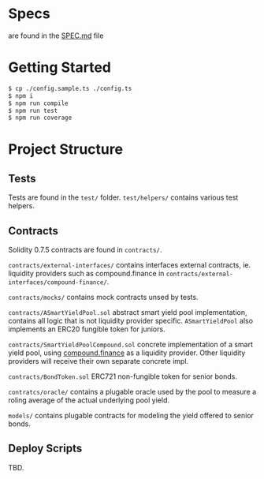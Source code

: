 # Specs

are found in the [SPEC.md](./SPEC.md) file

# Getting Started

```bash
$ cp ./config.sample.ts ./config.ts
$ npm i
$ npm run compile
$ npm run test
$ npm run coverage
```
# Project Structure

## Tests

Tests are found in the `test/` folder. `test/helpers/` contains various test helpers.

## Contracts

Solidity 0.7.5 contracts are found in `contracts/`.

`contracts/external-interfaces/` contains interfaces external contracts, ie. liquidity providers such as compound.finance in `contracts/external-interfaces/compound-finance/`.

`contracts/mocks/` contains mock contracts unsed by tests.

`contracts/ASmartYieldPool.sol` abstract smart yield pool implementation, contains all logic that is not liquidity provider specific. `ASmartYieldPool` also implements an ERC20 fungible token for juniors.

`contracts/SmartYieldPoolCompound.sol` concrete implementation of a smart yield pool, using [compound.finance](http://compound.finance/) as a liquidity provider. Other liquidity providers will receive their own separate concrete impl.

`contracts/BondToken.sol` ERC721 non-fungible token for senior bonds.

`contratcs/oracle/` contains a plugable oracle used by the pool to measure a roling average of the actual underlying pool yield.

`models/` contains plugable contracts for modeling the yield offered to senior bonds.

## Deploy Scripts

TBD.
